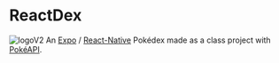 # ReactDex
![logoV2](https://github.com/Yanis-A/reactdex/assets/96735435/f6fbda3e-6cb0-428c-b99b-d2b81b9b59ed)
An [Expo](https://expo.dev/) / [React-Native](https://reactnative.dev/) Pokédex made as a class project with [PokéAPI](https://pokeapi.co/).
